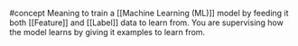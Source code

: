 #concept 
Meaning to train a [[Machine Learning (ML)]] model by feeding it both [[Feature]] and [[Label]] data to learn from. You are supervising how the model learns by giving it examples to learn from.
